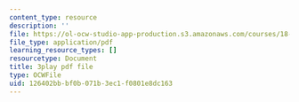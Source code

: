 ```yaml
---
content_type: resource
description: ''
file: https://ol-ocw-studio-app-production.s3.amazonaws.com/courses/18-01sc-single-variable-calculus-fall-2010/126402bbbf0b071b3ec1f0801e8dc163_JXPe2J069c.pdf
file_type: application/pdf
learning_resource_types: []
resourcetype: Document
title: 3play pdf file
type: OCWFile
uid: 126402bb-bf0b-071b-3ec1-f0801e8dc163
---
```

